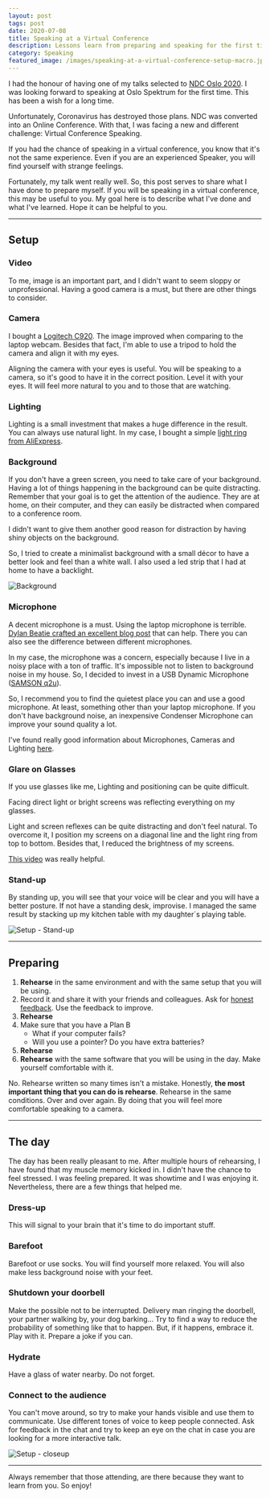 ```yaml
---
layout: post
tags: post
date: 2020-07-08
title: Speaking at a Virtual Conference
description: Lessons learn from preparing and speaking for the first time at a Virtual Conference.
category: Speaking
featured_image: /images/speaking-at-a-virtual-conference-setup-macro.jpg
---
```


I had the honour of having one of my talks selected to [NDC Oslo 2020](https://ndcoslo.com). I was looking forward to speaking at Oslo Spektrum for the first time. This has been a wish for a long time.

Unfortunately, Coronavirus has destroyed those plans. NDC was converted into an Online Conference. With that, I was facing a new and different challenge: Virtual Conference Speaking.

If you had the chance of speaking in a virtual conference, you know that it's not the same experience. Even if you are an experienced Speaker, you will find yourself with strange feelings.

Fortunately, my talk went really well. So, this post serves to share what I have done to prepare myself. If you will be speaking in a virtual conference, this may be useful to you. My goal here is to describe what I've done and what I've learned. Hope it can be helpful to you.

---

## Setup

### Video

To me, image is an important part, and I didn't want to seem sloppy or unprofessional. Having a good camera is a must, but there are other things to consider.

### Camera

I bought a [Logitech C920](https://secure.logitech.com/en-gb/product/hd-pro-webcam-c920?crid=34). The image improved when comparing to the laptop webcam. Besides that fact, I'm able to use a tripod to hold the camera and align it with my eyes.

Aligning the camera with your eyes is useful. You will be speaking to a camera, so it's good to have it in the correct position. Level it with your eyes. It will feel more natural to you and to those that are watching.

### Lighting

Lighting is a small investment that makes a huge difference in the result. You can always use natural light. In my case, I bought a simple [light ring from AliExpress](https://www.aliexpress.com/item/33020816527.html).

### Background

If you don't have a green screen, you need to take care of your background. Having a lot of things happening in the background can be quite distracting. Remember that your goal is to get the attention of the audience. They are at home, on their computer, and they can easily be distracted when compared to a conference room.

I didn't want to give them another good reason for distraction by having shiny objects on the background.

So, I tried to create a minimalist background with a small décor to have a better look and feel than a white wall. I also used a led strip that I had at home to have a backlight.

![Background](/images/speaking-at-a-virtual-conference-background.jpg)

### Microphone

A decent microphone is a must. Using the laptop microphone is terrible. [Dylan Beatie crafted an excellent blog post](https://dylanbeattie.net/2020/05/12/microphones.html) that can help. There you can also see the difference between different microphones.

In my case, the microphone was a concern, especially because I live in a noisy place with a ton of traffic. It's impossible not to listen to background noise in my house. So, I decided to invest in a USB Dynamic Microphone ([SAMSON q2u](http://www.samsontech.com/samson/products/microphones/usb-microphones/q2u/)).

So, I recommend you to find the quietest place you can and use a good microphone. At least, something other than your laptop microphone. If you don't have background noise, an inexpensive Condenser Microphone can improve your sound quality a lot.

I've found really good information about Microphones, Cameras and Lighting [here](https://mattstauffer.com/blog/setting-up-your-webcam-lights-and-audio-for-remote-work-podcasting-videos-and-streaming).

### Glare on Glasses

If you use glasses like me, Lighting and positioning can be quite difficult.

Facing direct light or bright screens was reflecting everything on my glasses.

Light and screen reflexes can be quite distracting and don't feel natural. To overcome it, I position my screens on a diagonal line and the light ring from top to bottom. Besides that, I reduced the brightness of my screens.

[This video](https://www.youtube.com/watch?v=9NWAcK-wM80) was really helpful.

### Stand-up

By standing up, you will see that your voice will be clear and you will have a better posture. If not have a standing desk, improvise. I managed the same result by stacking up my kitchen table with my daughter´s playing table.

![Setup - Stand-up](/images/speaking-at-a-virtual-conference-setup-macro.jpg)

---

## Preparing

1.  **Rehearse** in the same environment and with the same setup that you will be using.
2.  Record it and share it with your friends and colleagues. Ask for [honest feedback](https://gsferreira.com/archive/2019/07/leading-improvement-through-honest-feedback/). Use the feedback to improve.
3.  **Rehearse**
4.  Make sure that you have a Plan B
    - What if your computer fails?
    - Will you use a pointer? Do you have extra batteries?
5.  **Rehearse**
6.  **Rehearse** with the same software that you will be using in the day. Make yourself comfortable with it.

No. Rehearse written so many times isn't a mistake. Honestly, **the most important thing that you can do is rehearse**. Rehearse in the same conditions. Over and over again. By doing that you will feel more comfortable speaking to a camera.

---

## The day

The day has been really pleasant to me. After multiple hours of rehearsing, I have found that my muscle memory kicked in. I didn't have the chance to feel stressed. I was feeling prepared. It was showtime and I was enjoying it. Nevertheless, there are a few things that helped me.

### Dress-up

This will signal to your brain that it's time to do important stuff.

### Barefoot

Barefoot or use socks. You will find yourself more relaxed. You will also make less background noise with your feet.

### Shutdown your doorbell

Make the possible not to be interrupted. Delivery man ringing the doorbell, your partner walking by, your dog barking... Try to find a way to reduce the probability of something like that to happen. But, if it happens, embrace it. Play with it. Prepare a joke if you can.

### Hydrate

Have a glass of water nearby. Do not forget.

### Connect to the audience

You can't move around, so try to make your hands visible and use them to communicate. Use different tones of voice to keep people connected. Ask for feedback in the chat and try to keep an eye on the chat in case you are looking for a more interactive talk.

![Setup - closeup](/images/speaking-at-a-virtual-conference-micro.jpg)

---

Always remember that those attending, are there because they want to learn from you. So enjoy!
